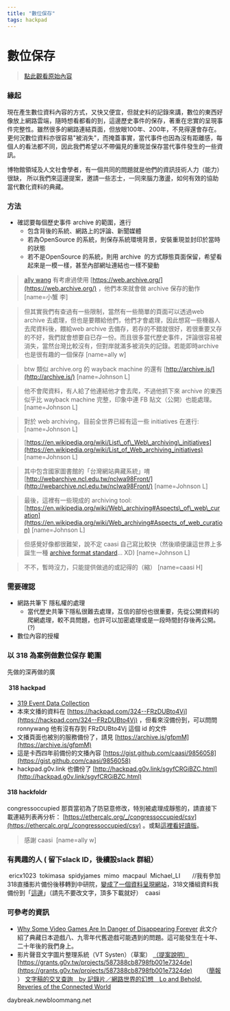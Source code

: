 ```yaml
---
title: "數位保存"
tags: hackpad
---
```


# 數位保存

> [點此觀看原始內容](https://g0v.hackpad.tw/zg2QPaKbWgP)


### 緣起


現在產生數位資料內容的方式，又快又便宜，但就史料的記錄來講，數位的東西好像放上網路雲端，隨時想看都看的到，這邊歷史事件的保存，著重在忠實的呈現事件完整性。雖然很多的網路連結頁面，但放眼100年、200年，不見得還會存在。更何況數位資料亦很容易"被消失"，而掩蓋事實，當代事件也因為沒有距離感，每個人的看法都不同，因此我們希望以不帶偏見的重現並保存當代事件發生的一些資訊。

博物館領域及人文社會學者，有一個共同的問題就是他們的資訊技術人力（能力）很缺，
所以我們來這邊提案，邀請一些志士，一同來腦力激盪，如何有效的協助當代數化資料的典藏。

### 方法

- 確認要每個歷史事件 archive 的範圍，進行
    - 包含背後的系統、網路上的評論、新聞媒體
    - 若為OpenSource 的系統，則保存系統環境背景，安裝重現並封印於當時的狀態
    - 若不是OpenSource 的系統，則用 archive  的方式靜態頁面保留，希望看起來是一模一樣，甚至內部網址連結也一樣不變動
> [ally wang](https://g0v.hackpad.tw/ep/profile/x3jNpoNFAHt) 有考慮過使用 [https://web.archive.org/](https://web.archive.org/) ，他們本來就會做 archive 保存的動作
> [name=小蟹 李]

> 但其實我們有查過有一些限制，當然有一些簡單的頁面可以透過web archive 去處理，但也是要餵給他們，他們才會處理，因此想寫一些機器人去爬資料後，餵給web archive 去備存，若存的不錯就很好，若很重要又存的不好，我們就會想要自已存一份。而且很多當代歷史事件，評論很容易被消失，當然台灣比較沒有，但對岸就滿多被消失的記錄。若能即時archive  也是很有趣的一個保存
> [name=ally w]

> btw 類似 archive.org 的 wayback machine 的還有 [http://archive.is/](http://archive.is/)
> [name=Johnson L]

> 他不會爬資料，有人給了他連結他才會去爬，不過他抓下來 archive 的東西似乎比 wayback machine 完整，印象中連 FB 貼文（公開）也能處理。
> [name=Johnson L]


> 對於 web archiving，目前全世界已經有這一些 initiatives 在進行:
> [name=Johnson L]

> [https://en.wikipedia.org/wiki/List\_of\_Web\_archiving\_initiatives](https://en.wikipedia.org/wiki/List_of_Web_archiving_initiatives)
> [name=Johnson L]

> 其中包含國家圖書館的「台灣網站典藏系統」唷[http://webarchive.ncl.edu.tw/nclwa98Front/](http://webarchive.ncl.edu.tw/nclwa98Front/)
> [name=Johnson L]


> 最後，這裡有一些現成的 archiving tool: [https://en.wikipedia.org/wiki/Web\_archiving#Aspects\_of\_web\_curation](https://en.wikipedia.org/wiki/Web_archiving#Aspects_of_web_curation)
> [name=Johnson L]

> 但感覺好像都很難架，說不定 caasi 自己寫比較快（然後順便讓這世界上多誕生一種 [archive format standard](https://en.wikipedia.org/wiki/Web_ARChive)... XD)
> [name=Johnson L]

> 不不，暫時沒力，只能提供做過的或記得的（縮）
> [name=caasi H]


### 需要確認

- 網路共筆下 隱私權的處理
    - 當代歷史共筆下隱私很難去處理，互信的部份也很重要，先從公開資料的爬網處理，較不具問題，也許可以加密處理或是一段時間封存後再公開。(?)
- 數位內容的授權



### 以 318 為案例做數位保存 範圍

先做的深再做的廣
####  318 hackpad

- [319 Event Data Collection](https://g0vbeta.hackpad.tw/ep/pad/static/GH2X4Pd7kis)
- 本來文播的資料在 [https://hackpad.com/324--FRzDUBto4Vj](https://hackpad.com/324--FRzDUBto4Vj) ，但看來沒備份到，可以問問 ronnywang 他有沒有存到 FRzDUBto4Vj 這個 id 的文件
- 文播頁面也被別的服務備份了，請見 [https://archive.is/gfpmM](https://archive.is/gfpmM)
- 這是卡西四年前備份的文播內容 [https://gist.github.com/caasi/9856058](https://gist.github.com/caasi/9856058)
- hackpad.g0v.link 也備份了 [http://hackpad.g0v.link/sgyfCRGiBZC.html](http://hackpad.g0v.link/sgyfCRGiBZC.html)
#### 318 hackfoldr

congressoccupied 那頁當初為了防惡意修改，特別被處理成靜態的，請直接下載連結列表再分析： [https://ethercalc.org/_/congressoccupied/csv](https://ethercalc.org/_/congressoccupied/csv) 。或點[這裡看好讀版](https://gist.github.com/caasi/470484c423c99408b295deae6d4a6b8c)。
> 感謝 caasi 
> [name=ally w]


### 有興趣的人 ( 留下slack ID，後續設slack 群組）

 ericx1023
 tokimasa
 spidyjames
 mimo
 macpaul
 Michael_LI　　//我有參加318直播影片備份後移轉到中研院，[變成了一個資料呈現網站](http://public.318.io/)，318文播組資料我備份到「[這邊](https://hackmd.io/BwQwDAjATFCcwFoDsAzeCAs0IOAVj1gQGMBTNJAIylKjADYog===#)」（請先不要改文字，頂多下載就好）
 caasi


### 可參考的資訊

- [Why Some Video Games Are In Danger of Disappearing Forever](http://kotaku.com/why-some-video-games-are-in-danger-of-disappearing-fore-1789609791) 此文介紹了典藏日本遊戲八、九零年代舊遊戲可能遇到的問題。這可能發生在十年、二十年後的我們身上。
- 影片聲音文字圖片整理系統（VT Systen）（草案）
[（提案說明）](https://grants.g0v.tw/projects/587388cb8798fb001e7324de)[https://grants.g0v.tw/projects/587388cb8798fb001e7324de](https://grants.g0v.tw/projects/587388cb8798fb001e7324de)
　　（[簡報](https://docs.google.com/presentation/d/1HXEqmsnby_9oeDx3qOIVha_MY-Xc4xROud3eFy1S4RA/edit#slide=id.p5) ）
[文字稿的交叉查詢　by 記錄片／網路世界的幻想　Lo and Behold, Reveries of the Connected World](https://www.youtube.com/watch?v=ifXS_evUwaI)



daybreak.newbloommang.net








